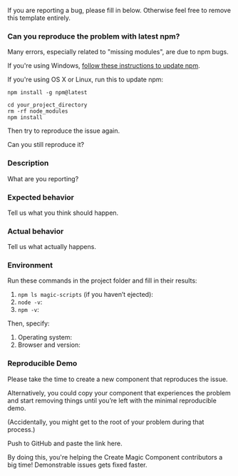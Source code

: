 If you are reporting a bug, please fill in below. Otherwise feel free to remove this template entirely.

### Can you reproduce the problem with latest npm?

Many errors, especially related to "missing modules", are due to npm bugs.

If you're using Windows, [follow these instructions to update npm](https://github.com/npm/npm/wiki/Troubleshooting#upgrading-on-windows).

If you're using OS X or Linux, run this to update npm:

```
npm install -g npm@latest

cd your_project_directory
rm -rf node_modules
npm install
```

Then try to reproduce the issue again.

Can you still reproduce it?

### Description

What are you reporting?

### Expected behavior

Tell us what you think should happen.

### Actual behavior

Tell us what actually happens.

### Environment

Run these commands in the project folder and fill in their results:

1. `npm ls magic-scripts` (if you haven’t ejected): 
2. `node -v`: 
3. `npm -v`:

Then, specify:

1. Operating system:
2. Browser and version:

### Reproducible Demo

Please take the time to create a new component that reproduces the issue.

Alternatively, you could copy your component that experiences the problem and start removing things until you’re left with the minimal reproducible demo.

(Accidentally, you might get to the root of your problem during that process.)

Push to GitHub and paste the link here.

By doing this, you're helping the Create Magic Component contributors a big time!
Demonstrable issues gets fixed faster.
